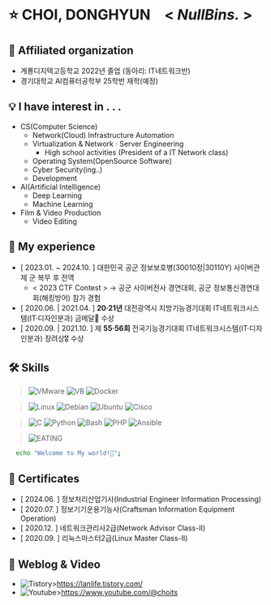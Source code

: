 # ⭐ CHOI, DONGHYUN &ensp; < *NullBins.* >

## 📍 Affiliated organization
- 계룡디지텍고등학교 2022년 졸업 (동아리: IT네트워크반)
- 경기대학교 AI컴퓨터공학부 25학번 재학(예정)

## 💡 I have interest in . . .
- CS(Computer Science)
  - Network(Cloud) Infrastructure Automation
  - Virtualization & Network · Server Engineering
    - High school activities (President of a IT Network class)
  - Operating System(OpenSource Software)
  - Cyber Security(ing..)
  - Development
- AI(Artificial Intelligence)
  - Deep Learning
  - Machine Learning
- Film & Video Production
  - Video Editing

## 🎇 My experience
- [ 2023.01. ~ 2024.10. ] 대한민국 공군 정보보호병(30010정|30110Y) 사이버관제 군 복무 후 전역
  * < 2023 CTF Contest > → 공군 사이버전사 경연대회, 공군 정보통신경연대회(해킹방어) 참가 경험
- [ 2020.06. | 2021.04. ] **20·21년** 대전광역시 지방기능경기대회 IT네트워크시스템(IT·디자인분과) 금메달🥇 수상
- [ 2020.09. | 2021.10. ] 제 **55·56회** 전국기능경기대회 IT네트워크시스템(IT·디자인분과) 장려상🎖 수상

## 🛠 Skills
> ![VMware](https://img.shields.io/badge/VMware-607078.svg?&style=for-the-badge&logo=vmware&logoColor=white)
> ![VB](https://img.shields.io/badge/VirtualBox-2F61B4.svg?&style=for-the-badge&logo=VirtualBox&logoColor=white)
> ![Docker](https://img.shields.io/badge/Docker-2496ED.svg?&style=for-the-badge&logo=Docker&logoColor=white)

> ![Linux](https://img.shields.io/badge/Linux-FCC624.svg?&style=for-the-badge&logo=Linux&logoColor=white)
> ![Debian](https://img.shields.io/badge/Debian-A81D33.svg?&style=for-the-badge&logo=Debian&logoColor=white)
> ![Ubuntu](https://img.shields.io/badge/Ubuntu-E95420.svg?&style=for-the-badge&logo=Ubuntu&logoColor=white)
> ![Cisco](https://img.shields.io/badge/Cisco_Network-1BA0D7.svg?&style=for-the-badge&logo=Cisco&logoColor=white)

> ![C](https://img.shields.io/badge/C-A8B9CC.svg?&style=for-the-badge&logo=C&logoColor=white)
> ![Python](https://img.shields.io/badge/Python-3776AB.svg?&style=for-the-badge&logo=Python&logoColor=white)
> ![Bash](https://img.shields.io/badge/Bash_Shell-4EAA25.svg?&style=for-the-badge&logo=gnuBash&logoColor=white)
> ![PHP](https://img.shields.io/badge/PHP-777BB4.svg?&style=for-the-badge&logo=PHP&logoColor=white)
> ![Ansible](https://img.shields.io/badge/Ansible-EE0000.svg?&style=for-the-badge&logo=Ansible&logoColor=white)

> ![EATING](https://img.shields.io/badge/I'M_EATING_VERY_WELL-F4AF47.svg?&style=social&logoColor=white)

```bash
  echo "Welcome to My world!🥰";
```

## 📜 Certificates
- [ 2024.06. ] 정보처리산업기사(Industrial Engineer Information Processing)
- [ 2020.07. ] 정보기기운용기능사(Craftsman Information Equipment Operation)
- [ 2020.12. ] 네트워크관리사2급(Network Advisor Class-II)
- [ 2020.09. ] 리눅스마스터2급(Linux Master Class-II)

## 💾 Weblog & Video
- ![Tistory](https://img.shields.io/badge/Tistory-EC4815.svg?&style=for-the-badge&logo=Tistory&logoColor=white)><https://lanlife.tistory.com/>
- ![Youtube](https://img.shields.io/badge/Youtube-FF0000.svg?&style=for-the-badge&logo=youtube&logoColor=white)><https://www.youtube.com/@choits>
